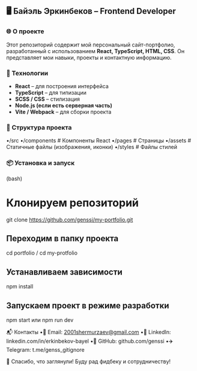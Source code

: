 ## 🖥️ Байэль Эркинбеков – Frontend Developer  

### 🌐 О проекте  
Этот репозиторий содержит мой персональный сайт-портфолио, разработанный с использованием **React, TypeScript, HTML, CSS**. Он представляет мои навыки, проекты и контактную информацию.  

### 🚀 Технологии  
- **React** – для построения интерфейса  
- **TypeScript** – для типизации  
- **SCSS / CSS** – стилизация  
- **Node.js (если есть серверная часть)**  
- **Vite / Webpack** – для сборки проекта  

### 📂 Структура проекта  
•/src
•/components  # Компоненты React
•/pages       # Страницы
•/assets      # Статичные файлы (изображения, иконки)
•/styles      # Файлы стилей

### 📦 Установка и запуск  
(bash)
# Клонируем репозиторий
git clone https://github.com/genssi/my-portfolio.git

## Переходим в папку проекта
cd portfolio / cd my-protfolio

## Устанавливаем зависимости
npm install

## Запускаем проект в режиме разработки
npm start или npm run dev

📬 Контакты
•📧 Email: 2001shermurzaev@gmail.com
•💼 LinkedIn: linkedin.com/in/erkinbekov-bayel
•🐙 GitHub: github.com/genssi
•✈️ Telegram: t.me/genss_gitignore

🚀 Спасибо, что заглянули! Буду рад фидбеку и сотрудничеству!
